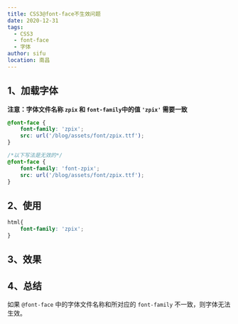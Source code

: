 ```yaml
---
title: CSS3@font-face不生效问题
date: 2020-12-31
tags: 
  - CSS3
  - font-face
  - 字体
author: sifu
location: 南昌
---
```


## 1、加载字体

**注意：字体文件名称 `zpix` 和 `font-family`中的值 `'zpix'` 需要一致**

```css
@font-face {
    font-family: 'zpix'; 
    src: url('/blog/assets/font/zpix.ttf');
}

/*以下写法是无效的*/
@font-face {
    font-family: 'font-zpix'; 
    src: url('/blog/assets/font/zpix.ttf');
}
```

## 2、使用

```css
html{
    font-family: 'zpix';
}
```

## 3、效果

<RecoDemo>
  <template slot="code-template">
     <<< @/blog/.vuepress/demo/font-zpix.vue?template
  </template>
  <template slot="code-script">
    <<< @/blog/.vuepress/demo/font-zpix.vue?script
  </template>
  <template slot="code-style">
    <<< @/blog/.vuepress/demo/font-zpix.vue?style
  </template>
  <font-zpix slot="demo"></font-zpix>
</RecoDemo>

## 4、总结

如果 `@font-face` 中的字体文件名称和所对应的 `font-family` 不一致，则字体无法生效。

<Vssue :title="$title" />

